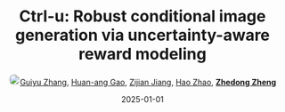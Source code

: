 ---
title: "Ctrl-u: Robust conditional image generation via uncertainty-aware reward modeling"
collection: publications
permalink: /publication/Ctrl-u-R2025
date: 2025-01-01
doi: 
keywords: ctrl robust conditional, ctrl robust, aware reward modeling, 
venue: 'International Conference on Learning Representations (ICLR)'
paperurl: 'https://zdzheng.xyz/files/Guiyu_CtrlU.pdf'
blog: 'https://mp.weixin.qq.com/s/UkfSpQG5u-uxQDanhJZtxA'
code: 'https://github.com/grenoble-zhang/Ctrl-U'
author: '<a href="https://zdzheng.xyz/authors/Guiyu-Zhang" class="author"> <img src= "https://zdzheng.xyz/coauthors/guiyu-zhang.jpeg" alt="guiyu-zhang" style="border-radius: 50%; height:20px; width:20px">Guiyu Zhang</a>, <a href="https://zdzheng.xyz/authors/Huan-ang-Gao" class="author">Huan-ang Gao</a>, <a href="https://zdzheng.xyz/authors/Zijian-Jiang" class="author">Zijian Jiang</a>, <a href="https://zdzheng.xyz/authors/Hao-Zhao" class="author">Hao Zhao</a>, <strong><a href="https://zdzheng.xyz/authors/Zhedong-Zheng" class="author">Zhedong Zheng</a></strong>'
sqlauthor: '{"@type": "Person","name": "Guiyu Zhang"}, {"@type": "Person","name": "Huan ang Gao"}, {"@type": "Person","name": "Zijian Jiang"}, {"@type": "Person","name": "Hao Zhao"}, {"@type": "Person","name": "Zhedong Zheng"}'
citation: ' Guiyu Zhang,  Huan-ang Gao,  Zijian Jiang,  Hao Zhao,  Zhedong Zheng, &quot;Ctrl-u: Robust conditional image generation via uncertainty-aware reward modeling.&quot; ICLR, 2025.'
pub_year: '2025'
bib: >
    @inproceedings{zhang2025ctrl,<br>author = "Zhang, Guiyu and Gao, Huan-ang and Jiang, Zijian and Zhao, Hao and Zheng, Zhedong",<br>title = "Ctrl-u: Robust conditional image generation via uncertainty-aware reward modeling",<br>booktitle = "ICLR",<br>code = "https://github.com/grenoble-zhang/Ctrl-U",<br>url = "https://zdzheng.xyz/files/Guiyu\_CtrlU.pdf",<br>blog = "https://mp.weixin.qq.com/s/UkfSpQG5u-uxQDanhJZtxA",<br>year = "2025"
    }

---